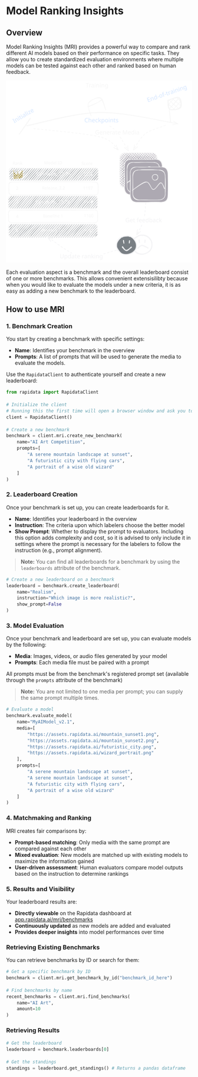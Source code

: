 # Model Ranking Insights

## Overview

Model Ranking Insights (MRI) provides a powerful way to compare and rank different AI models based on their performance on specific tasks. They allow you to create standardized evaluation environments where multiple models can be tested against each other and ranked based on human feedback.

![MRI Process Flow](../media/mri_dark.svg)

Each evaluation aspect is a benchmark and the overall leaderboard consist of one or more benchmarks. This allows convenient extensisilibty because when you would like to evaluate the models under a new criteria, it is as easy as adding a new benchmark to the leaderboard.

## How to use MRI

### 1. Benchmark Creation
You start by creating a benchmark with specific settings:

- **Name**: Identifies your benchmark in the overview
- **Prompts**: A list of prompts that will be used to generate the media to evaluate the models.

Use the `RapidataClient` to authenticate yourself and create a new leaderboard:

```python
from rapidata import RapidataClient

# Initialize the client
# Running this the first time will open a browser window and ask you to login
client = RapidataClient() 

# Create a new benchmark
benchmark = client.mri.create_new_benchmark(
    name="AI Art Competition",
    prompts=[
        "A serene mountain landscape at sunset",
        "A futuristic city with flying cars",
        "A portrait of a wise old wizard"
    ]
)
```
### 2. Leaderboard Creation
Once your benchmark is set up, you can create leaderboards for it.

- **Name**: Identifies your leaderboard in the overview
- **Instruction**: The criteria upon which labelers choose the better model
- **Show Prompt**: Whether to display the prompt to evaluators. Including this option adds complexity and cost, so it is advised to only include it in settings where the prompt is necessary for the labelers to follow the instruction (e.g., prompt alignment).

> **Note:** You can find all leaderboards for a benchmark by using the `leaderboards` attribute of the benchmark.


```python
# Create a new leaderboard on a benchmark
leaderboard = benchmark.create_leaderboard(
    name="Realism", 
    instruction="Which image is more realistic?", 
    show_prompt=False
)

```

### 3. Model Evaluation
Once your benchmark and leaderboard are set up, you can evaluate models by the following:

- **Media**: Images, videos, or audio files generated by your model
- **Prompts**: Each media file must be paired with a prompt

All prompts must be from the benchmark's registered prompt set (available through the `prompts` attribute of the benchmark)

> **Note:** You are not limited to one media per prompt; you can supply the same prompt multiple times.


```python
# Evaluate a model
benchmark.evaluate_model(
    name="MyAIModel_v2.1",
    media=[
        "https://assets.rapidata.ai/mountain_sunset1.png",
        "https://assets.rapidata.ai/mountain_sunset2.png",
        "https://assets.rapidata.ai/futuristic_city.png", 
        "https://assets.rapidata.ai/wizard_portrait.png"
    ],
    prompts=[
        "A serene mountain landscape at sunset",
        "A serene mountain landscape at sunset",
        "A futuristic city with flying cars",
        "A portrait of a wise old wizard"
    ]
)
```

### 4. Matchmaking and Ranking
MRI creates fair comparisons by:

- **Prompt-based matching**: Only media with the same prompt are compared against each other
- **Mixed evaluation**: New models are matched up with existing models to maximize the information gained
- **User-driven assessment**: Human evaluators compare model outputs based on the instruction to determine rankings

### 5. Results and Visibility
Your leaderboard results are:

- **Directly viewable** on the Rapidata dashboard at [app.rapidata.ai/mri/benchmarks](https://app.rapidata.ai/mri/benchmarks)
- **Continuously updated** as new models are added and evaluated
- **Provides deeper insights** into model performances over time

### Retrieving Existing Benchmarks

You can retrieve benchmarks by ID or search for them:

```python
# Get a specific benchmark by ID
benchmark = client.mri.get_benchmark_by_id("benchmark_id_here")

# Find benchmarks by name
recent_benchmarks = client.mri.find_benchmarks(
    name="AI Art",
    amount=10
)
```

### Retrieving Results

```python
# Get the leaderboard
leaderboard = benchmark.leaderboards[0]

# Get the standings
standings = leaderboard.get_standings() # Returns a pandas dataframe
```
